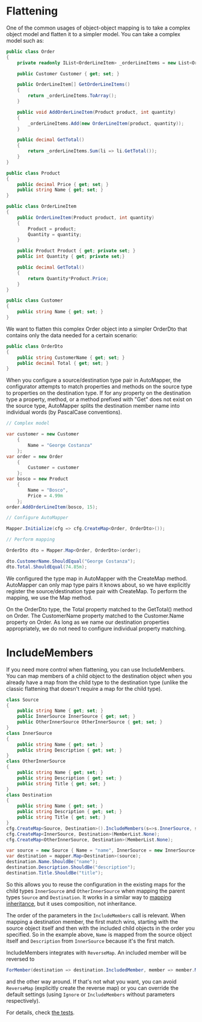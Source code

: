 # Flattening

One of the common usages of object-object mapping is to take a complex object model and flatten it to a simpler model.  You can take a complex model such as:

```c#
public class Order
{
	private readonly IList<OrderLineItem> _orderLineItems = new List<OrderLineItem>();

	public Customer Customer { get; set; }

	public OrderLineItem[] GetOrderLineItems()
	{
		return _orderLineItems.ToArray();
	}

	public void AddOrderLineItem(Product product, int quantity)
	{
		_orderLineItems.Add(new OrderLineItem(product, quantity));
	}

	public decimal GetTotal()
	{
		return _orderLineItems.Sum(li => li.GetTotal());
	}
}

public class Product
{
	public decimal Price { get; set; }
	public string Name { get; set; }
}

public class OrderLineItem
{
	public OrderLineItem(Product product, int quantity)
	{
		Product = product;
		Quantity = quantity;
	}

	public Product Product { get; private set; }
	public int Quantity { get; private set;}

	public decimal GetTotal()
	{
		return Quantity*Product.Price;
	}
}

public class Customer
{
	public string Name { get; set; }
}
```

We want to flatten this complex Order object into a simpler OrderDto that contains only the data needed for a certain scenario:

```c#
public class OrderDto
{
	public string CustomerName { get; set; }
	public decimal Total { get; set; }
}
```

When you configure a source/destination type pair in AutoMapper, the configurator attempts to match properties and methods on the source type to properties on the destination type.  If for any property on the destination type a property, method, or a method prefixed with "Get" does not exist on the source type, AutoMapper splits the destination member name into individual words (by PascalCase conventions).

```c#
// Complex model

var customer = new Customer
	{
		Name = "George Costanza"
	};
var order = new Order
	{
		Customer = customer
	};
var bosco = new Product
	{
		Name = "Bosco",
		Price = 4.99m
	};
order.AddOrderLineItem(bosco, 15);

// Configure AutoMapper

Mapper.Initialize(cfg => cfg.CreateMap<Order, OrderDto>());

// Perform mapping

OrderDto dto = Mapper.Map<Order, OrderDto>(order);

dto.CustomerName.ShouldEqual("George Costanza");
dto.Total.ShouldEqual(74.85m);
```

We configured the type map in AutoMapper with the CreateMap method.  AutoMapper can only map type pairs it knows about, so we have explicitly register the source/destination type pair with CreateMap.  To perform the mapping, we use the Map method.

On the OrderDto type, the Total property matched to the GetTotal() method on Order.  The CustomerName property matched to the Customer.Name property on Order.  As long as we name our destination properties appropriately, we do not need to configure individual property matching.

# IncludeMembers

If you need more control when flattening, you can use IncludeMembers. You can map members of a child object to the destination object when you already have a map from the child type to the destination type (unlike the classic flattening that doesn't require a map for the child type).

```c#
class Source
{
    public string Name { get; set; }
    public InnerSource InnerSource { get; set; }
    public OtherInnerSource OtherInnerSource { get; set; }
}
class InnerSource
{
    public string Name { get; set; }
    public string Description { get; set; }
}
class OtherInnerSource
{
    public string Name { get; set; }
    public string Description { get; set; }
    public string Title { get; set; }
}
class Destination
{
    public string Name { get; set; }
    public string Description { get; set; }
    public string Title { get; set; }
}
cfg.CreateMap<Source, Destination>().IncludeMembers(s=>s.InnerSource, s=>s.OtherInnerSource);
cfg.CreateMap<InnerSource, Destination>(MemberList.None);
cfg.CreateMap<OtherInnerSource, Destination>(MemberList.None);

var source = new Source { Name = "name", InnerSource = new InnerSource{ Description = "description" }, OtherInnerSource = new OtherInnerSource{ Title = "title" } };
var destination = mapper.Map<Destination>(source);
destination.Name.ShouldBe("name");
destination.Description.ShouldBe("description");
destination.Title.ShouldBe("title");
```
So this allows you to reuse the configuration in the existing maps for the child types `InnerSource` and `OtherInnerSource` when mapping the parent types `Source` and `Destination`. It works in a similar way to [mapping inheritance](Mapping-inheritance.html), but it uses composition, not inheritance.

The order of the parameters in the `IncludeMembers` call is relevant. When mapping a destination member, the first match wins, starting with the source object itself and then with the included child objects in the order you specified. So in the example above, `Name` is mapped from the source object itself and `Description` from `InnerSource` because it's the first match.

IncludeMembers integrates with `ReverseMap`. An included member will be reversed to 
```c#
ForMember(destination => destination.IncludedMember, member => member.MapFrom(source => source))
```
and the other way around. If that's not what you want, you can avoid `ReverseMap` (explicitly create the reverse map) or you can override the default settings (using `Ignore` or `IncludeMembers` without parameters respectively).

For details, check [the tests](https://github.com/AutoMapper/AutoMapper/blob/master/src/UnitTests/IMappingExpression/IncludeMembers.cs).
